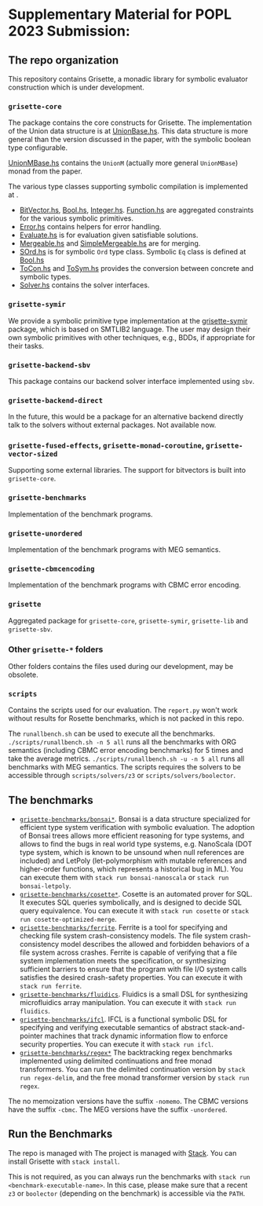 # Supplementary Material for POPL 2023 Submission: 



## The repo organization
This repository contains Grisette, a monadic library for symbolic evaluator construction
which is under development.

### `grisette-core` 
The [](grisette-core) package contains the core constructs for Grisette.
The implementation of the Union data structure is at
[UnionBase.hs](grisette-core/src/Grisette/Core/Data/UnionBase.hs).
This data structure is more general than the version discussed in the paper,
with the symbolic boolean type configurable.


[UnionMBase.hs](grisette-core/src/Grisette/Core/Control/Monad/UnionMBase.hs) contains the `UnionM` (actually more general `UnionMBase`) monad from the paper.

The various type classes supporting symbolic compilation is implemented at [](grisette-core/src/Grisette/Core/Data/Class).
- [BitVector.hs](grisette-core/src/Grisette/Core/Data/Class/BitVector.hs), [Bool.hs](grisette-core/src/Grisette/Core/Data/Class/Bool.hs), [Integer.hs](grisette-core/src/Grisette/Core/Data/Class/Integer.hs). [Function.hs](grisette-core/src/Grisette/Core/Data/Class/Function.hs) are aggregated constraints for the various symbolic primitives.
- [Error.hs](grisette-core/src/Grisette/Core/Data/Class/Error.hs) contains helpers for error handling.
- [Evaluate.hs](grisette-core/src/Grisette/Core/Data/Class/Evaluate.hs) is for evaluation given satisfiable solutions.
- [Mergeable.hs](grisette-core/src/Grisette/Core/Data/Class/Mergeable.hs) and [SimpleMergeable.hs](grisette-core/src/Grisette/Core/Data/Class/SimpleMergeable.hs) are for merging.
- [SOrd.hs](grisette-core/src/Grisette/Core/Data/Class/SOrd.hs) is for symbolic `Ord` type class. Symbolic `Eq` class is defined at [Bool.hs](grisette-core/src/Grisette/Core/Data/Class/Bool.hs)
- [ToCon.hs](grisette-core/src/Grisette/Core/Data/Class/ToCon.hs) and [ToSym.hs](grisette-core/src/Grisette/Core/Data/Class/ToSym.hs) provides the conversion between concrete and symbolic types.
- [Solver.hs](grisette-core/src/Grisette/Core/Data/Class/Solver.hs) contains the solver interfaces.

### `grisette-symir`
We provide a symbolic primitive type implementation at the [grisette-symir](grisette-symir) package, which is based on SMTLIB2 language.
The user may design their own symbolic primitives with other techniques, e.g., BDDs, if appropriate for their tasks.

### `grisette-backend-sbv`
This package contains our backend solver interface implemented using `sbv`.

### `grisette-backend-direct`
In the future, this would be a package for an alternative backend directly talk to the solvers without external packages. Not available now.

### `grisette-fused-effects`, `grisette-monad-coroutine`, `grisette-vector-sized`
Supporting some external libraries.
The support for bitvectors is built into `grisette-core`.

### `grisette-benchmarks`
Implementation of the benchmark programs.

### `grisette-unordered`
Implementation of the benchmark programs with MEG semantics.

### `grisette-cbmcencoding`
Implementation of the benchmark programs with CBMC error encoding.

### `grisette`
Aggregated package for `grisette-core`, `grisette-symir`, `grisette-lib` and `grisette-sbv`.

### Other `grisette-*` folders
Other folders contains the files used during our development, may be obsolete.

### `scripts`
Contains the scripts used for our evaluation.
The `report.py` won't work without results for Rosette benchmarks, which is not packed in this repo.

The `runallbench.sh` can be used to execute all the benchmarks.
`./scripts/runallbench.sh -n 5 all` runs all the benchmarks with ORG semantics (including CBMC error encoding benchmarks) for 5 times and take the average metrics.
`./scripts/runallbench.sh -u -n 5 all` runs all
benchmarks with MEG semantics.
The scripts requires the solvers to be accessible through `scripts/solvers/z3` or `scripts/solvers/boolector`.

## The benchmarks
- [`grisette-benchmarks/bonsai*`](grisette-benchmarks/bonsai-lib/). Bonsai is a data structure specialized for efficient type system verification with symbolic evaluation.
The adoption of Bonsai trees allows more efficient reasoning for type systems, and allows to find the bugs in real world type systems,
e.g. NanoScala (DOT type system, which is known to be unsound when null references are included) and LetPoly (let-polymorphism with mutable references and higher-order functions, which represents a historical bug in ML).
You can execute them with `stack run bonsai-nanoscala` or `stack run bonsai-letpoly`.
- [`grisette-benchmarks/cosette*`](grisette-benchmarks/cosette/). Cosette is an automated prover for SQL.
It executes SQL queries symbolically, and is designed to decide SQL query equivalence.
You can execute it with `stack run cosette` or `stack run cosette-optimized-merge`.
- [`grisette-benchmarks/ferrite`](grisette-benchmarks/ferrite/). Ferrite is a tool for specifying and checking file system crash-consistency models. The file system crash-consistency model describes the allowed and forbidden behaviors of a file system across crashes. Ferrite is capable of verifying that a file system implementation meets the specification, or synthesizing sufficient barriers to ensure that the program with file I/O system calls satisfies the desired crash-safety properties.
You can execute it with `stack run ferrite`.
- [`grisette-benchmarks/fluidics`](grisette-benchmarks/fluidics/). Fluidics is a small DSL for synthesizing microfluidics array manipulation.
You can execute it with `stack run fluidics`.
- [`grisette-benchmarks/ifcl`](grisette-benchmarks/ifcl/). IFCL is a functional symbolic DSL for specifying and verifying executable semantics of abstract stack-and-pointer machines that track dynamic information flow to enforce security properties.
You can execute it with `stack run ifcl`.
- [`grisette-benchmarks/regex*`](grisette-benchmarks/regex-common/)
The backtracking regex benchmarks implemented using delimited continuations and free monad transformers.
You can run the delimited continuation version by `stack run regex-delim`, and the free monad transformer version by `stack run regex`.


The no memoization versions have the suffix `-nomemo`. The CBMC versions have the suffix `-cbmc`. The MEG versions have the suffix `-unordered`.


## Run the Benchmarks

The repo is managed with The project is managed with [Stack](https://docs.haskellstack.org/en/stable/README/).
You can install Grisette with `stack install`.

This is not required, as you can always run the benchmarks with `stack run <benchmark-executable-name>`.
In this case, please make sure that a recent `z3` or `boolector` (depending on the benchmark) is accessible via the `PATH`.


